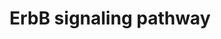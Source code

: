 ---
annotations:
- id: DOID:2377
  parent: central nervous system disease
  type: Disease Ontology
  value: multiple sclerosis
- id: DOID:10652
  parent: central nervous system disease
  type: Disease Ontology
  value: Alzheimer's disease
- id: DOID:162
  parent: disease of cellular proliferation
  type: Disease Ontology
  value: cancer
- id: PW:0000170
  parent: signaling pathway
  type: Pathway Ontology
  value: epidermal growth factor/neuregulin signaling pathway
- id: PW:0001059
  parent: classic metabolic pathway
  type: Pathway Ontology
  value: oxidative phosphorylation pathway
authors:
- Uomoamare
- Khanspers
- AlexanderPico
- MaintBot
- Christine Chichester
- Egonw
- Mkutmon
- Ejaehnig
- Fehrhart
- L Dupuis
- Eweitz
- Finterly
description: The ErbB protein family or epidermal growth factor receptor (EGFR) family
  is a family of four structurally related receptor tyrosine kinases. Insufficient
  ErbB signaling in humans is associated with the development of neurodegenerative
  diseases, such as multiple sclerosis and Alzheimer's Disease. In mice loss of signaling
  by any member of the ErbB family results in embryonic lethality with defects in
  organs including the lungs, skin, heart and brain. Excessive ErbB signaling is associated
  with the development of a wide variety of types of solid tumor. ErbB-1 and ErbB-2
  are found in many human cancers and their excessive signaling may be critical factors
  in the development and malignancy of these tumors.  The ErbB protein family consists
  of 4 members  * ErbB-1, also named epidermal growth factor receptor (EGFR) * ErbB-2,
  also named HER2 in humans and neu in rodents * ErbB-3, also named HER3 and * ErbB-4,
  also named HER4  The four members of the ErbB protein family are capable of forming
  homodimers, heterodimers, and possibly higher order oligomers upon activation by
  a subset of potential growth factor ligands.  Proteins on this pathway have targeted
  assays available via the [https://assays.cancer.gov/available_assays?wp_id=WP673
  CPTAC Assay Portal]
last-edited: 2021-06-04
ndex: 0f8cbf3e-8b62-11eb-9e72-0ac135e8bacf
organisms:
- Homo sapiens
redirect_from:
- /index.php/Pathway:WP673
- /instance/WP673
revision: null
schema-jsonld:
- '@context': https://schema.org/
  '@id': https://wikipathways.github.io/pathways/WP673.html
  '@type': Dataset
  creator:
    '@type': Organization
    name: WikiPathways
  description: The ErbB protein family or epidermal growth factor receptor (EGFR)
    family is a family of four structurally related receptor tyrosine kinases. Insufficient
    ErbB signaling in humans is associated with the development of neurodegenerative
    diseases, such as multiple sclerosis and Alzheimer's Disease. In mice loss of
    signaling by any member of the ErbB family results in embryonic lethality with
    defects in organs including the lungs, skin, heart and brain. Excessive ErbB signaling
    is associated with the development of a wide variety of types of solid tumor.
    ErbB-1 and ErbB-2 are found in many human cancers and their excessive signaling
    may be critical factors in the development and malignancy of these tumors.  The
    ErbB protein family consists of 4 members  * ErbB-1, also named epidermal growth
    factor receptor (EGFR) * ErbB-2, also named HER2 in humans and neu in rodents
    * ErbB-3, also named HER3 and * ErbB-4, also named HER4  The four members of the
    ErbB protein family are capable of forming homodimers, heterodimers, and possibly
    higher order oligomers upon activation by a subset of potential growth factor
    ligands.  Proteins on this pathway have targeted assays available via the [https://assays.cancer.gov/available_assays?wp_id=WP673
    CPTAC Assay Portal]
  keywords:
  - ABL1
  - ABL2
  - AKT1
  - AKT2
  - AKT3
  - ARAF
  - AREG
  - Apoptosis
  - BAD
  - BIM
  - BRAF
  - BTC
  - BUB1B-PAK6
  - CAMK2A
  - CAMK2B
  - CAMK2D
  - CAMK2G
  - CBL
  - CBLB
  - CCND1
  - CDKN1A
  - CRK
  - CRKL
  - Ca2+
  - Calcium Signaling Pathway
  - Cell Cycle
  - Diacylglycerol
  - EGF
  - EGFR
  - EIF4EBP1
  - ELK1
  - ERBB2
  - ERBB3
  - ERBB4
  - EREG
  - FOXO1
  - GAB1
  - GRB2
  - GSK3B
  - HBEGF
  - HRAS
  - IP3
  - JUN
  - KRAS
  - MAP2K1
  - MAP2K2
  - MAP2K4
  - MAP2K7
  - MAPK Signaling Pathway
  - MAPK1
  - MAPK10
  - MAPK3
  - MAPK8
  - MAPK9
  - MDM2
  - MIR21
  - MTOR
  - MYC
  - NCK1
  - NCK2
  - NRAS
  - NRG1
  - NRG2
  - NRG3
  - NRG4
  - PAK1
  - PAK2
  - PAK3
  - PAK4
  - PAK5
  - PAK6
  - PDPK1
  - PIK3CA
  - PIK3CB
  - PIK3CD
  - PIK3R1
  - PIK3R2
  - PIK3R3
  - PIP2
  - PIP3
  - PLCG1
  - PLCG2
  - PRKCA
  - PRKCB
  - PRKCG
  - PTK2
  - RAF1
  - RPS6KB1
  - RPS6KB2
  - SHC1
  - SHC2
  - SHC3
  - SHC4
  - SOS1
  - SOS2
  - SRC
  - STAT5A
  - STAT5B
  - TGFA
  - mTor Signaling Pathway
  - p27
  - p53
  license: CC0
  name: ErbB signaling pathway
seo: CreativeWork
title: ErbB signaling pathway
wpid: WP673
---